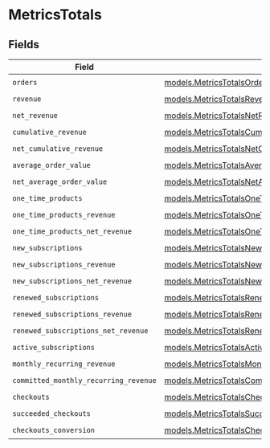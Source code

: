 # MetricsTotals


## Fields

| Field                                                                                                              | Type                                                                                                               | Required                                                                                                           | Description                                                                                                        |
| ------------------------------------------------------------------------------------------------------------------ | ------------------------------------------------------------------------------------------------------------------ | ------------------------------------------------------------------------------------------------------------------ | ------------------------------------------------------------------------------------------------------------------ |
| `orders`                                                                                                           | [models.MetricsTotalsOrders](../models/metricstotalsorders.md)                                                     | :heavy_check_mark:                                                                                                 | N/A                                                                                                                |
| `revenue`                                                                                                          | [models.MetricsTotalsRevenue](../models/metricstotalsrevenue.md)                                                   | :heavy_check_mark:                                                                                                 | N/A                                                                                                                |
| `net_revenue`                                                                                                      | [models.MetricsTotalsNetRevenue](../models/metricstotalsnetrevenue.md)                                             | :heavy_check_mark:                                                                                                 | N/A                                                                                                                |
| `cumulative_revenue`                                                                                               | [models.MetricsTotalsCumulativeRevenue](../models/metricstotalscumulativerevenue.md)                               | :heavy_check_mark:                                                                                                 | N/A                                                                                                                |
| `net_cumulative_revenue`                                                                                           | [models.MetricsTotalsNetCumulativeRevenue](../models/metricstotalsnetcumulativerevenue.md)                         | :heavy_check_mark:                                                                                                 | N/A                                                                                                                |
| `average_order_value`                                                                                              | [models.MetricsTotalsAverageOrderValue](../models/metricstotalsaverageordervalue.md)                               | :heavy_check_mark:                                                                                                 | N/A                                                                                                                |
| `net_average_order_value`                                                                                          | [models.MetricsTotalsNetAverageOrderValue](../models/metricstotalsnetaverageordervalue.md)                         | :heavy_check_mark:                                                                                                 | N/A                                                                                                                |
| `one_time_products`                                                                                                | [models.MetricsTotalsOneTimeProducts](../models/metricstotalsonetimeproducts.md)                                   | :heavy_check_mark:                                                                                                 | N/A                                                                                                                |
| `one_time_products_revenue`                                                                                        | [models.MetricsTotalsOneTimeProductsRevenue](../models/metricstotalsonetimeproductsrevenue.md)                     | :heavy_check_mark:                                                                                                 | N/A                                                                                                                |
| `one_time_products_net_revenue`                                                                                    | [models.MetricsTotalsOneTimeProductsNetRevenue](../models/metricstotalsonetimeproductsnetrevenue.md)               | :heavy_check_mark:                                                                                                 | N/A                                                                                                                |
| `new_subscriptions`                                                                                                | [models.MetricsTotalsNewSubscriptions](../models/metricstotalsnewsubscriptions.md)                                 | :heavy_check_mark:                                                                                                 | N/A                                                                                                                |
| `new_subscriptions_revenue`                                                                                        | [models.MetricsTotalsNewSubscriptionsRevenue](../models/metricstotalsnewsubscriptionsrevenue.md)                   | :heavy_check_mark:                                                                                                 | N/A                                                                                                                |
| `new_subscriptions_net_revenue`                                                                                    | [models.MetricsTotalsNewSubscriptionsNetRevenue](../models/metricstotalsnewsubscriptionsnetrevenue.md)             | :heavy_check_mark:                                                                                                 | N/A                                                                                                                |
| `renewed_subscriptions`                                                                                            | [models.MetricsTotalsRenewedSubscriptions](../models/metricstotalsrenewedsubscriptions.md)                         | :heavy_check_mark:                                                                                                 | N/A                                                                                                                |
| `renewed_subscriptions_revenue`                                                                                    | [models.MetricsTotalsRenewedSubscriptionsRevenue](../models/metricstotalsrenewedsubscriptionsrevenue.md)           | :heavy_check_mark:                                                                                                 | N/A                                                                                                                |
| `renewed_subscriptions_net_revenue`                                                                                | [models.MetricsTotalsRenewedSubscriptionsNetRevenue](../models/metricstotalsrenewedsubscriptionsnetrevenue.md)     | :heavy_check_mark:                                                                                                 | N/A                                                                                                                |
| `active_subscriptions`                                                                                             | [models.MetricsTotalsActiveSubscriptions](../models/metricstotalsactivesubscriptions.md)                           | :heavy_check_mark:                                                                                                 | N/A                                                                                                                |
| `monthly_recurring_revenue`                                                                                        | [models.MetricsTotalsMonthlyRecurringRevenue](../models/metricstotalsmonthlyrecurringrevenue.md)                   | :heavy_check_mark:                                                                                                 | N/A                                                                                                                |
| `committed_monthly_recurring_revenue`                                                                              | [models.MetricsTotalsCommittedMonthlyRecurringRevenue](../models/metricstotalscommittedmonthlyrecurringrevenue.md) | :heavy_check_mark:                                                                                                 | N/A                                                                                                                |
| `checkouts`                                                                                                        | [models.MetricsTotalsCheckouts](../models/metricstotalscheckouts.md)                                               | :heavy_check_mark:                                                                                                 | N/A                                                                                                                |
| `succeeded_checkouts`                                                                                              | [models.MetricsTotalsSucceededCheckouts](../models/metricstotalssucceededcheckouts.md)                             | :heavy_check_mark:                                                                                                 | N/A                                                                                                                |
| `checkouts_conversion`                                                                                             | [models.MetricsTotalsCheckoutsConversion](../models/metricstotalscheckoutsconversion.md)                           | :heavy_check_mark:                                                                                                 | N/A                                                                                                                |